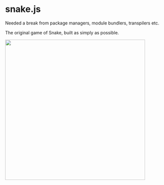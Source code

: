 # snake.js

Needed a break from package managers, module bundlers, transpilers etc. <br />

The original game of Snake, built as simply as possible.

<img src="https://media.giphy.com/media/4PSEJwMMkFH73roIM8/giphy.gif" width="450" height="450" />